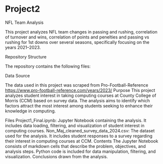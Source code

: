 # Project2
NFL Team Analysis

This project analyzes NFL team changes in passing and rushing, correlation of turnover and wins, correlation of points and penelties and passing vs rushing for 1st downs over several seasons, specifically focusing on the years 2021–2023. 

Repository Structure

The repository contains the following files:

Data Source

The data used in this project was scraped from Pro-Football-Reference
https://www.pro-football-reference.com/years/2023/
Purpose
This project analyzes student interest in taking computing courses at County College of Morris (CCM) based on survey data. The analysis aims to identify which factors attract the most interest among students seeking to enhance their knowledge in computing.

Files
Project1_Final.ipynb: Jupyter Notebook containing the analysis. It includes data loading, filtering, and visualization of student interest in computing courses.
Non_Maj_cleaned_survey_data_2024.csv: The dataset used for the analysis. It includes student responses to a survey regarding their interest in computing courses at CCM.
Contents
The Jupyter Notebook consists of markdown cells that describe the problem, objectives, and analysis steps.
Python code is included for data manipulation, filtering, and visualization.
Conclusions drawn from the analysis.
